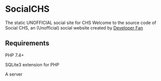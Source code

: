 # SocialCHS
The static UNOFFICIAL social site for CHS
Welcome to the source code of Social CHS, an (Unofficial) social website created by [Developer Fan](https://github.com/Developer-Fan)
## Requirements
PHP 7.4+

SQLite3 extension for PHP

A server
